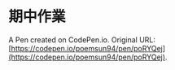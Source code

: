 # 期中作業

A Pen created on CodePen.io. Original URL: [https://codepen.io/poemsun94/pen/poRYQej](https://codepen.io/poemsun94/pen/poRYQej).


